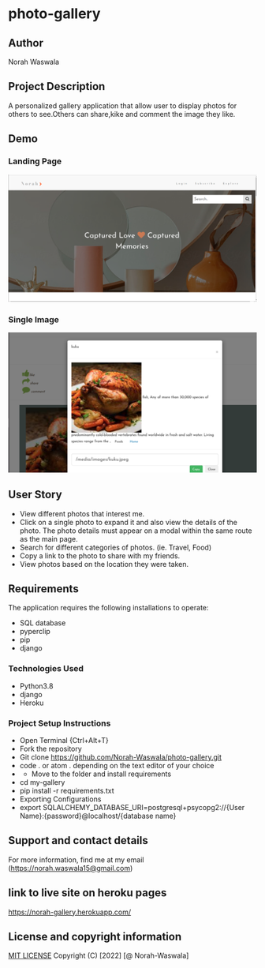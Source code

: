 # photo-gallery
## Author
Norah Waswala
## Project Description
 A personalized gallery application that allow user to display photos for others to see.Others can share,kike and comment the image they like.
## Demo
### Landing Page
![screen](/static/image/screen.png)
### Single Image
![screen](/static/image/screen1.png)
## User Story
* View different photos that interest me.
* Click on a single photo to expand it and also view the details of the photo. The photo details must appear on a modal within the same route as the main page.
* Search for different categories of photos. (ie. Travel, Food)
* Copy a link to the photo to share with my friends.
* View photos based on the location they were taken.

## Requirements
The application requires the following installations to operate:
* SQL database
* pyperclip
* pip
* django
### Technologies Used
* Python3.8
* django
* Heroku
### Project Setup Instructions
* Open Terminal {Ctrl+Alt+T}
* Fork the repository
* Git clone https://github.com/Norah-Waswala/photo-gallery.git
* code . or atom . depending on the text editor of your choice
* * Move to the folder and install requirements
* cd my-gallery
* pip install -r requirements.txt
* Exporting Configurations
* export SQLALCHEMY_DATABASE_URI=postgresql+psycopg2://{User Name}:{password}@localhost/{database name}
## Support and contact details
For more information, find me at my email (https://norah.waswala15@gmail.com)

## link to live site on heroku pages
https://norah-gallery.herokuapp.com/
## License and copyright information
[MIT LICENSE](LICENSE)
Copyright (C) [2022] [@ Norah-Waswala]
